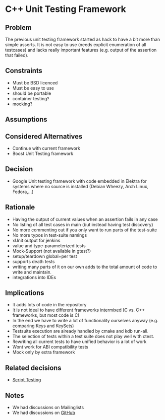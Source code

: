 # C++ Unit Testing Framework

## Problem

The previous unit testing framework started as hack to have a bit more
than simple asserts. It is not easy to use (needs explicit enumeration
of all testcases) and lacks really important features (e.g. output of
the assertion that failed).


## Constraints

- Must be BSD licenced
- Must be easy to use
- should be portable
- container testing?
- mocking?

## Assumptions

## Considered Alternatives

- Continue with current framework
- Boost Unit Testing framework

## Decision

- Google Unit testing framework with code embedded in Elektra for
  systems where no source is installed (Debian Wheezy, Arch Linux,
  Fedora,...)


## Rationale

+ Having the output of current values when an assertion fails in any case
+ No listing of all test cases in main (but instead having test discovery)
+ No more commenting out if you only want to run parts of the test-suite
+ No more typos in test-suite namings
+ xUnit output for jenkins
+ value and type-parameterized tests
+ Mock-Support (not available in gtest?)
+ setup/teardown global+per test
+ supports death tests
+ writing many parts of it on our own adds to the total amount of code to write and maintain.
+ integrations into IDEs


## Implications

- It adds lots of code in the repository
- It is not ideal to have different frameworks intermixed (C vs. C++ frameworks, but most code is C)
- In the end we have to write a lot of functionality ourselves anyway (e.g.  comparing Keys and KeySets)
- Testsuite execution are already handled by cmake and kdb run-all.
- The selection of tests within a test suite does not play well with ctest.
- Rewriting all current tests to have unified behavior is a lot of work
- Wont work for ABI compatibility tests
- Mock only by extra framework



## Related decisions

- [Script Testing](script_testing.md)

## Notes

- We had discussions on Mailinglists
- We had discussions on [GitHub](https://github.com/ElektraInitiative/libelektra/pull/26)
